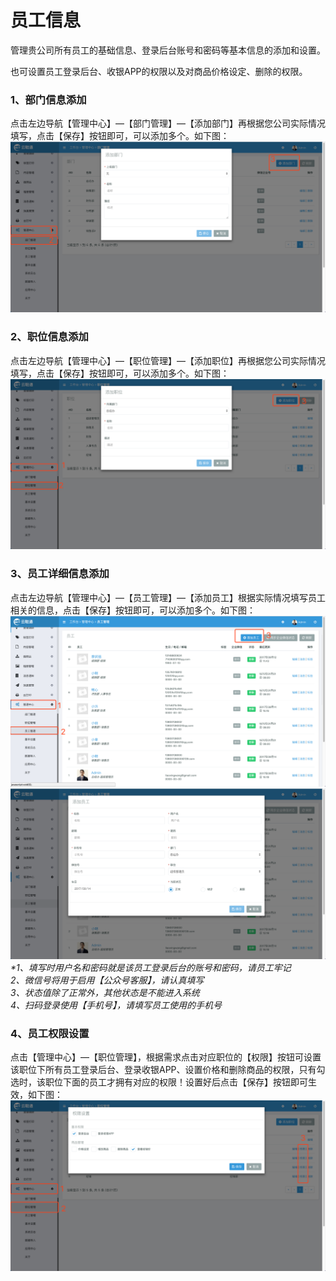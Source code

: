 # 员工信息

管理贵公司所有员工的基础信息、登录后台账号和密码等基本信息的添加和设置。

也可设置员工登录后台、收银APP的权限以及对商品价格设定、删除的权限。

### 1、部门信息添加

点击左边导航【管理中心】—【部门管理】—【添加部门】再根据您公司实际情况填写，点击【保存】按钮即可，可以添加多个。如下图：![](/assets/glzx-bmgl.png)

### 2、职位信息添加

点击左边导航【管理中心】—【职位管理】—【添加职位】再根据您公司实际情况填写，点击【保存】按钮即可，可以添加多个。如下图：![](/assets/glzx-zwgl.png)

### 3、员工详细信息添加

点击左边导航【管理中心】—【员工管理】—【添加员工】根据实际情况填写员工相关的信息，点击【保存】按钮即可，可以添加多个。如下图：![](/assets/glzx-yggl-1.png)![](/assets/glzx-yggl-2.png)_\*1、填写时用户名和密码就是该员工登录后台的账号和密码，请员工牢记  
  2、微信号将用于启用【公众号客服】，请认真填写  
  3、状态值除了正常外，其他状态是不能进入系统  
  4、扫码登录使用【手机号】，请填写员工使用的手机号_

### 4、员工权限设置

点击【管理中心】—【职位管理】，根据需求点击对应职位的【权限】按钮可设置该职位下所有员工登录后台、登录收银APP、设置价格和删除商品的权限，只有勾选时，该职位下面的员工才拥有对应的权限！设置好后点击【保存】按钮即可生效，如下图：![](/assets/glzx-zwgl-qxsz.png)

